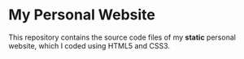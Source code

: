 # My Personal Website

This repository contains the source code files of my **static** personal website, which I coded using HTML5 and CSS3.